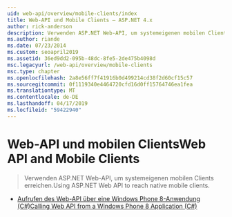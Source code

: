 ```yaml
---
uid: web-api/overview/mobile-clients/index
title: Web-API und Mobile Clients – ASP.NET 4.x
author: rick-anderson
description: Verwenden ASP.NET Web-API, um systemeigenen mobilen Clients erreichen.
ms.author: riande
ms.date: 07/23/2014
ms.custom: seoapril2019
ms.assetid: 36ed9dd2-095b-48dc-8fe5-2de475b4098d
msc.legacyurl: /web-api/overview/mobile-clients
msc.type: chapter
ms.openlocfilehash: 2a8e56ff7f41916b0d499214cd38f2d60cf15c57
ms.sourcegitcommit: 0f1119340e4464720cfd16d0ff15764746ea1fea
ms.translationtype: MT
ms.contentlocale: de-DE
ms.lasthandoff: 04/17/2019
ms.locfileid: "59422940"
---
```

# <a name="web-api-and-mobile-clients"></a><span data-ttu-id="5d99d-103">Web-API und mobilen Clients</span><span class="sxs-lookup"><span data-stu-id="5d99d-103">Web API and Mobile Clients</span></span>

> <span data-ttu-id="5d99d-104">Verwenden ASP.NET Web-API, um systemeigenen mobilen Clients erreichen.</span><span class="sxs-lookup"><span data-stu-id="5d99d-104">Using ASP.NET Web API to reach native mobile clients.</span></span>


- [<span data-ttu-id="5d99d-105">Aufrufen des Web-API über eine Windows Phone 8-Anwendung (C#)</span><span class="sxs-lookup"><span data-stu-id="5d99d-105">Calling Web API from a Windows Phone 8 Application (C#)</span></span>](calling-web-api-from-a-windows-phone-8-application.md)
